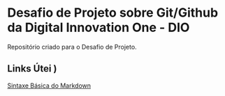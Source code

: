 # Desafio de Projeto sobre Git/Github da Digital Innovation One - DIO
Repositório criado para  o Desafio de Projeto.
## Links Útei )
[Sintaxe Básica do Markdown](https://www.markdownguide.org/basic-syntax/)
